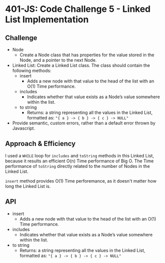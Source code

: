 # 401-JS: Code Challenge 5 - Linked List Implementation

## Challenge

- Node
  - Create a Node class that has properties for the value stored in the Node, and a pointer to the next Node.
- Linked List: Create a Linked List class. The class should contain the following methods:
  - insert
    - Adds a new node with that value to the head of the list with an O(1) Time performance.
  - includes
    - Indicates whether that value exists as a Node’s value somewhere within the list.
  - to string
    - Returns: a string representing all the values in the Linked List, formatted as: ```"{ a } -> { b } -> { c } -> NULL"```
- Provide semantic, custom errors, rather than a default error thrown by Javascript.

## Approach & Efficiency
<!-- What approach did you take? Why? What is the Big O space/time for this approach? -->
I used a ```WHILE``` loop for ```includes``` and ```toString``` methods in this Linked List, because it results an efficient O(n) Time performance of Big O. The Time performance of ```toString``` directly related to the number of Nodes in the Linked List.

```insert```  method provides O(1) Time perforemance, as it doesn't matter how long the Linked List is.

## API
<!-- Description of each method publicly available to your Linked List -->
- insert
  - Adds a new node with that value to the head of the list with an O(1) Time performance.
- includes
  - Indicates whether that value exists as a Node’s value somewhere within the list.
- to string
  - Returns: a string representing all the values in the Linked List, formatted as: ```"{ a } -> { b } -> { c } -> NULL"```
